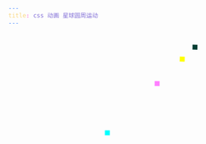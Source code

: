 ```yaml
---
title: css 动画 星球圆周运动
---
```



<script src="https://cdn.staticfile.org/jquery/3.4.1/jquery.js"></script>
<style>

@keyframes anim1 {
    from { transform: rotate(0) }
    to { transform: rotate(360deg) }
}

@keyframes anim2 {
    from { transform: scale(1, 1) }
    50% { transform: scale(1.1, 1.1) }
    to { transform: scale(0.9, 0.9) }
}


.container {
    width: 400px;
    height: 400px;

    animation: anim2 5s infinite alternate;
}

.container1 {
    position: absolute;
    width: 100%;
    height: 100%;

    animation: anim1 20s infinite;
}

.container2 {
    width: 50%;
    height: 50%;
    position: absolute;
    top: 0;
    left: 50%;
    animation: anim1 10s infinite ;
}
.container3 {
    width: 50%;
    height: 50%;
    position: absolute;
    top: 0;
    left: 50%;
    animation: anim1 5s infinite ;
}

.center {
    width: 10px;
    height: 10px;
    position: absolute;
    left: 50%;
    top: 50%;
    margin-top: -5px;
    margin-left: -5px;
}
.c1 {
    background: red;
}
.c2 {
    background: green;
}
.c3 {
    background: blue;
}

.moon {
    background: pink;
    width: 10px;
    height: 10px;
    position: absolute;
    right: 20%;
    top: 20%;
}
.border {
    border: 1px solid gray;
}

@keyframes body-invert {
    from {
        filter: invert(0);
    }
    from {
        filter: invert(1);
    }
}

body {
    animation: 20s infinite body-invert alternate;
}

</style>


<div class="container">
<div class="container1">
    <div class="center c1"></div>
    <div class="container2">
        <div class="center c2"></div>
        <div class="container3">
            <div class="center c3"></div>
            <div class="moon"></div>
        </div>
    </div>
</div>
</div>

<script>
$('.container').on('dblclick', function () {
    $('.container').toggleClass('border')
        .find('*').toggleClass('border');
});

</script>
